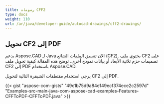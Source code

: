 ```yaml
---
title: رسومات CFF2
type: docs
weight: 110
url: /ar/java/developer-guide/autocad-drawings/cff2-drawings/
---
```


## **تحويل CF2 إلى PDF**

يدعم Aspose.CAD لـ Java الآن تنسيق الملفات الشائع (CF2). يحتوي ملف CF2 على تصميمات حزم ثلاثية الأبعاد أو بيانات نموذج أخرى. توضح هذه المقالة كيفية تحويل ملف CF2 إلى PDF باستخدام Aspose.CAD.

يرجى استخدام مقتطفات الشيفرة التالية لتحويل CF2 إلى PDF.

{{< gist "aspose-com-gists" "49c1b75d9a84e149ecf374ece2c2597d" "Examples-src-main-java-com-aspose-cad-examples-Features-CFFToPDF-CFFToPDF.java" >}}

